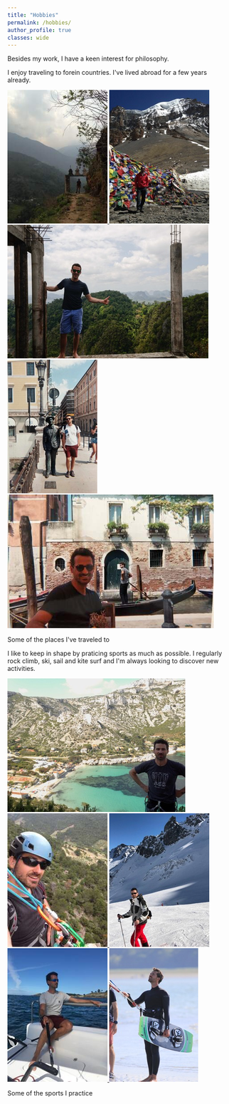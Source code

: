 ```yaml
---
title: "Hobbies"
permalink: /hobbies/
author_profile: true
classes: wide
---
```


Besides my work, I have a keen interest for philosophy.


I enjoy traveling to forein countries. I've lived abroad for a few years already.

<div class="gallery-scroll">
  <a href="/images/sports/travels-1.jpg" title="Hiking the Anapurnas in Nepal" class="image-popup">
    <img class="gallery-img" src="/images/sports/thumbnails/travels-1.jpg" alt="Hiking the Anapurnas in Nepal">
  </a>
  <a href="/images/sports/travels-2.jpg" title="Hiking the Anapurnas in Nepal" class="image-popup">
    <img class="gallery-img" src="/images/sports/thumbnails/travels-2.jpg" alt="Hiking the Anapurnas in Nepal">
  </a>
  <a href="/images/sports/travels-3.jpg" title="Travel in India" class="image-popup">
    <img class="gallery-img" src="/images/sports/thumbnails/travels-3.jpg" alt="Travel in India">
  </a>
  <a href="/images/sports/travels-4.jpg" title="Visiting Trieste" class="image-popup">
    <img class="gallery-img" src="/images/sports/thumbnails/travels-4.jpg" alt="Visiting Trieste">
  </a>
  <a href="/images/sports/travels-5.jpg" title="Visiting Venise" class="image-popup">
    <img class="gallery-img" src="/images/sports/thumbnails/travels-5.jpg" alt="Visiting Venise">
  </a>
</div>
<p class="gallery-caption">Some of the places I've traveled to</p>

I like to keep in shape by praticing sports as much as possible. I regularly rock climb, ski, sail and kite surf and I'm always looking to discover new activities.

<div class="gallery-scroll">
  <a href="/images/sports/sports-1.jpg" title="Climbing the Calanques" class="image-popup">
    <img class="gallery-img" src="/images/sports/thumbnails/sports-1.jpg" alt="Climbing in the Calanques">
  </a>
  <a href="/images/sports/sports-2.jpg" title="Rock climbing" class="image-popup">
    <img class="gallery-img" src="/images/sports/thumbnails/sports-2.jpg" alt="Rock climbing">
  </a>
  <a href="/images/sports/sports-3.jpg" title="Skiing the Alps" class="image-popup">
    <img class="gallery-img" src="/images/sports/thumbnails/sports-3.jpg" alt="Skiing the Alps">
  </a>
  <a href="/images/sports/sports-4.jpg" title="Sailing in Brittany" class="image-popup">
    <img class="gallery-img" src="/images/sports/thumbnails/sports-4.jpg" alt="Sailing in Brittany">
  </a>
  <a href="/images/sports/sports-5.jpg" title="Kite surfing" class="image-popup">
    <img class="gallery-img" src="/images/sports/thumbnails/sports-5.jpg" alt="Kite surfing">
  </a>
</div>
<p class="gallery-caption">Some of the sports I practice</p>
